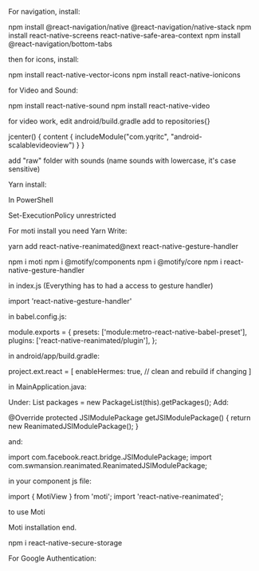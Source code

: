 For navigation, install:

npm install @react-navigation/native @react-navigation/native-stack
npm install react-native-screens react-native-safe-area-context
npm install @react-navigation/bottom-tabs

then for icons, install:

npm install react-native-vector-icons
npm install react-native-ionicons

for Video and Sound:

npm install react-native-sound
npm install react-native-video


for video work, edit android/build.gradle 
add to repositories{}

jcenter() {
            content {
                includeModule("com.yqritc", "android-scalablevideoview")
            }
        }

add "raw" folder with sounds (name sounds with lowercase, it's case sensitive)



Yarn install: 

In PowerShell 

Set-ExecutionPolicy unrestricted


For moti install you need Yarn
Write:

yarn add react-native-reanimated@next react-native-gesture-handler

npm i moti
npm i @motify/components
npm i @motify/core
npm i react-native-gesture-handler

in  index.js (Everything has to had a access to gesture handler)

import 'react-native-gesture-handler'

in babel.config.js:

module.exports = {
  presets: ['module:metro-react-native-babel-preset'],
  plugins: ['react-native-reanimated/plugin'], 
};

in android/app/build.gradle:

project.ext.react = [
    enableHermes: true,  // clean and rebuild if changing
]


in MainApplication.java:

Under:
List<ReactPackage> packages = new PackageList(this).getPackages();
Add:

@Override
        protected JSIModulePackage getJSIModulePackage() { 
          return new ReanimatedJSIModulePackage(); 
        }

and:

import com.facebook.react.bridge.JSIModulePackage;
import com.swmansion.reanimated.ReanimatedJSIModulePackage;

in your component js file: 

import { MotiView } from 'moti';
import 'react-native-reanimated'; 

to use Moti

Moti installation end.

npm i react-native-secure-storage

For Google Authentication:












